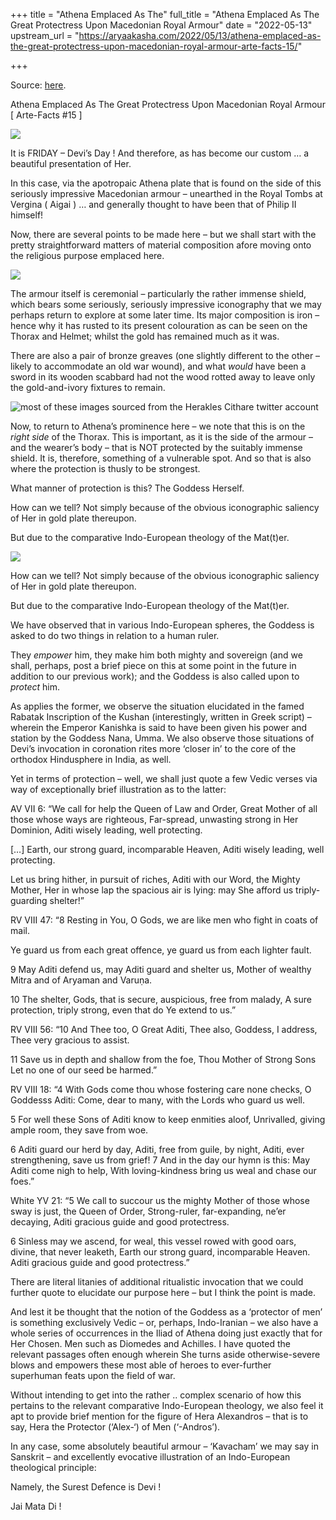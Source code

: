 +++
title = "Athena Emplaced As The"
full_title = "Athena Emplaced As The Great Protectress Upon Macedonian Royal Armour"
date = "2022-05-13"
upstream_url = "https://aryaakasha.com/2022/05/13/athena-emplaced-as-the-great-protectress-upon-macedonian-royal-armour-arte-facts-15/"

+++

Source: [here](https://aryaakasha.com/2022/05/13/athena-emplaced-as-the-great-protectress-upon-macedonian-royal-armour-arte-facts-15/).

Athena Emplaced As The Great Protectress Upon Macedonian Royal Armour [ Arte-Facts #15 ]

![](https://aryaakasha.files.wordpress.com/2022/05/280452637_10166269141170574_945678271239427096_n.jpg?w=1024)

It is FRIDAY – Devi’s Day ! And therefore, as has become our custom … a beautiful presentation of Her.

In this case, via the apotropaic Athena plate that is found on the side of this seriously impressive Macedonian armour – unearthed in the Royal Tombs at Vergina ( Aigai ) … and generally thought to have been that of Philip II himself!

Now, there are several points to be made here – but we shall start with the pretty straightforward matters of material composition afore moving onto the religious purpose emplaced here.

![](https://aryaakasha.files.wordpress.com/2022/05/280501038_10166269153320574_8373388535214657526_n.jpg?w=585)

The armour itself is ceremonial – particularly the rather immense shield, which bears some seriously, seriously impressive iconography that we may perhaps return to explore at some later time. Its major composition is iron – hence why it has rusted to its present colouration as can be seen on the Thorax and Helmet; whilst the gold has remained much as it was.

There are also a pair of bronze greaves (one slightly different to the other – likely to accommodate an old war wound), and what *would* have been a sword in its wooden scabbard had not the wood rotted away to leave only the gold-and-ivory fixtures to remain.

![*most of these images sourced from [the Herakles Cithare twitter account](https://twitter.com/HeraklesCithare)*](https://aryaakasha.files.wordpress.com/2022/05/280029996_10166269141095574_1593275345040719964_n.jpg?w=768)

Now, to return to Athena’s prominence here – we note that this is on the *right side* of the Thorax. This is important, as it is the side of the armour – and the wearer’s body – that is NOT protected by the suitably immense shield. It is, therefore, something of a vulnerable spot. And so that is also where the protection is thusly to be strongest.

What manner of protection is this? The Goddess Herself.

How can we tell? Not simply because of the obvious iconographic saliency of Her in gold plate thereupon.

But due to the comparative Indo-European theology of the Mat(t)er.

![](https://aryaakasha.files.wordpress.com/2022/05/280603289_10166269141680574_8259111684837466136_n.jpg?w=1024)

How can we tell? Not simply because of the obvious iconographic saliency of Her in gold plate thereupon.

But due to the comparative Indo-European theology of the Mat(t)er.

We have observed that in various Indo-European spheres, the Goddess is asked to do two things in relation to a human ruler.

They *empower* him, they make him both mighty and sovereign (and we shall, perhaps, post a brief piece on this at some point in the future in addition to our previous work); and the Goddess is also called upon to *protect* him.

As applies the former, we observe the situation elucidated in the famed Rabatak Inscription of the Kushan (interestingly, written in Greek script) – wherein the Emperor Kanishka is said to have been given his power and station by the Goddess Nana, Umma. We also observe those situations of Devi’s invocation in coronation rites more ‘closer in’ to the core of the orthodox Hindusphere in India, as well.

Yet in terms of protection – well, we shall just quote a few Vedic verses via way of exceptionally brief illustration as to the latter:

AV VII 6: “We call for help the Queen of Law and Order, Great Mother of all those whose ways are righteous, Far-spread, unwasting strong in Her Dominion, Aditi wisely leading, well protecting.

\[…\] Earth, our strong guard, incomparable Heaven, Aditi wisely leading, well protecting.

Let us bring hither, in pursuit of riches, Aditi with our Word, the Mighty Mother, Her in whose lap the spacious air is lying: may She afford us triply-guarding shelter!”

RV VIII 47: “8 Resting in You, O Gods, we are like men who fight in coats of mail.

Ye guard us from each great offence, ye guard us from each lighter fault.

9 May Aditi defend us, may Aditi guard and shelter us, Mother of wealthy Mitra and of Aryaman and Varuṇa.

10 The shelter, Gods, that is secure, auspicious, free from malady, A sure protection, triply strong, even that do Ye extend to us.”

RV VIII 56: “10 And Thee too, O Great Aditi, Thee also, Goddess, I address, Thee very gracious to assist.

11 Save us in depth and shallow from the foe, Thou Mother of Strong Sons Let no one of our seed be harmed.”

RV VIII 18: “4 With Gods come thou whose fostering care none checks, O Goddesss Aditi: Come, dear to many, with the Lords who guard us well.

5 For well these Sons of Aditi know to keep enmities aloof, Unrivalled, giving ample room, they save from woe.

6 Aditi guard our herd by day, Aditi, free from guile, by night, Aditi, ever strengthening, save us from grief! 7 And in the day our hymn is this: May Aditi come nigh to help, With loving-kindness bring us weal and chase our foes.”

White YV 21: “5 We call to succour us the mighty Mother of those whose sway is just, the Queen of Order, Strong-ruler, far-expanding, ne’er decaying, Aditi gracious guide and good protectress.

6 Sinless may we ascend, for weal, this vessel rowed with good oars, divine, that never leaketh, Earth our strong guard, incomparable Heaven. Aditi gracious guide and good protectress.”

There are literal litanies of additional ritualistic invocation that we could further quote to elucidate our purpose here – but I think the point is made.

And lest it be thought that the notion of the Goddess as a ‘protector of men’ is something exclusively Vedic – or, perhaps, Indo-Iranian – we also have a whole series of occurrences in the Iliad of Athena doing just exactly that for Her Chosen. Men such as Diomedes and Achilles. I have quoted the relevant passages often enough wherein She turns aside otherwise-severe blows and empowers these most able of heroes to ever-further superhuman feats upon the field of war.

Without intending to get into the rather .. complex scenario of how this pertains to the relevant comparative Indo-European theology, we also feel it apt to provide brief mention for the figure of Hera Alexandros – that is to say, Hera the Protector (‘Alex-‘) of Men (‘-Andros’).

In any case, some absolutely beautiful armour – ‘Kavacham’ we may say in Sanskrit – and excellently evocative illustration of an Indo-European theological principle:

Namely, the Surest Defence is Devi !

Jai Mata Di !